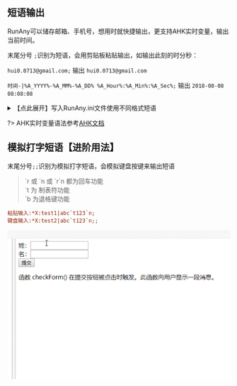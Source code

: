 ## 短语输出

RunAny可以储存邮箱、手机号，想用时就快捷输出，更支持AHK实时变量，输出当前时间。

末尾分号 `;`识别为短语，会用剪贴板粘贴输出，如输出此刻的时分秒：

`hui0.0713@gmail.com;` 输出 `hui0.0713@gmail.com`

`时间-|%A_YYYY%-%A_MM%-%A_DD% %A_Hour%:%A_Min%:%A_Sec%;` 输出 `2018-08-08 08:08:08` 

<details>
<summary>【点此展开】写入RunAny.ini文件使用不同格式短语</summary>

```ini
-短语
	日期:*X:date!|%A_YYYY%%A_MM%%A_DD%;
	日期-:*X:date@|%A_YYYY%-%A_MM%-%A_DD%;
	日期中文_:*X:date#|%A_YYYY%年%A_MM%月%A_DD%日;
	时间:*X:time!|%A_YYYY%%A_MM%%A_DD%%A_Hour%%A_Min%%A_Sec%;
	时间-:*X:time@|%A_YYYY%-%A_MM%-%A_DD% %A_Hour%:%A_Min%:%A_Sec%;
	时间中文_:*X:time#|%A_YYYY%年%A_MM%月%A_DD%日 %A_Hour%时%A_Min%分%A_Sec%秒;
```

</details>


?> AHK实时变量语法参考[AHK文档](https://wyagd001.github.io/zh-cn/docs/Variables.htm)

## 模拟打字短语【进阶用法】

末尾分号`;;`识别为模拟打字短语，会模拟键盘按键来输出短语

> \`r 或 \`n 或 \`r\`n 都为回车功能 <br> \`t 为 制表符功能 <br> \`b 为退格键功能

```ini
粘贴输入:*X:test1|abc`t123`n;
键盘输入:*X:test2|abc`t123`n;;
```

![RunAny键盘输出短语](/assets/images/RunAny键盘输出短语.gif)
